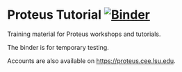 # Proteus Tutorial [![Binder](https://mybinder.org/badge_logo.svg)](https://mybinder.org/v2/gh/erdc/proteus_tutorial/main?filepath=index.ipynb)

Training material for Proteus workshops and tutorials.

The binder is for temporary testing.

Accounts are also available on https://proteus.cee.lsu.edu.
